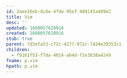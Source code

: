 ```yaml
---
id: 2aee16eb-dc6e-47de-95ef-489145a409e2
title: Vim
desc: ''
updated: 1608057628916
created: 1608057628916
stub: true
parent: 7d3efa53-c72c-4277-972c-7424e29353c1
children:
  - f9161f53-f7da-4014-ab4d-f1e3838a4249
fname: p.vim
hpath: p.vim
---
```



